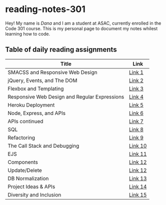 # reading-notes-301

Hey! My name is *Dana* and I am a student at ASAC, currently enrolled in the Code 301 course. This is my personal page to document my notes whilest learning how to code.

## Table of daily reading assignments

Title  | Link
-------|-------
SMACSS and Responsive Web Design              | [Link 1](https://danaabbadi.github.io/reading-notes-301/SMACSS-and-Responsive-Web-Design)
jQuery, Events, and The DOM                   | [Link 2](https://danaabbadi.github.io/reading-notes-301/jQuery-Events-and-The-DOM)
Flexbox and Templating                        | [Link 3](https://danaabbadi.github.io/reading-notes-301/Flexbox-and-Templating )
Responsive Web Design and Regular Expressions | [Link 4](https://danaabbadi.github.io/reading-notes-301/Responsive-Web-Design-and-Regular-Expressions)
Heroku Deployment                             | [Link 5](https://danaabbadi.github.io/reading-notes-301/Heroku-Deployment)
Node, Express, and APIs                       | [Link 6](https://danaabbadi.github.io/reading-notes-301/Node-Express-and-APIs)
APIs continued                                | [Link 7](https://danaabbadi.github.io/reading-notes-301/APIs-continued)
SQL                                           | [Link 8](https://danaabbadi.github.io/reading-notes-301/sql)
Refactoring                                   | [Link 9](https://danaabbadi.github.io/reading-notes-301/refactoring)
The Call Stack and Debugging                  | [Link 10](https://danaabbadi.github.io/reading-notes-301/callstack)
EJS                                           | [Link 11](https://danaabbadi.github.io/reading-notes-301/EJS)
Components                                    | [Link 12](https://danaabbadi.github.io/reading-notes-301/Components)
Update/Delete                                 | [Link 12](https://danaabbadi.github.io/reading-notes-301/read12)
DB Normalization                              | [Link 13](https://danaabbadi.github.io/reading-notes-301/read13)
Project Ideas & APIs                          | [Link 14](https://danaabbadi.github.io/reading-notes-301/read14)
Diversity and Inclusion                       | [Link 15](https://danaabbadi.github.io/reading-notes-301/read15)
